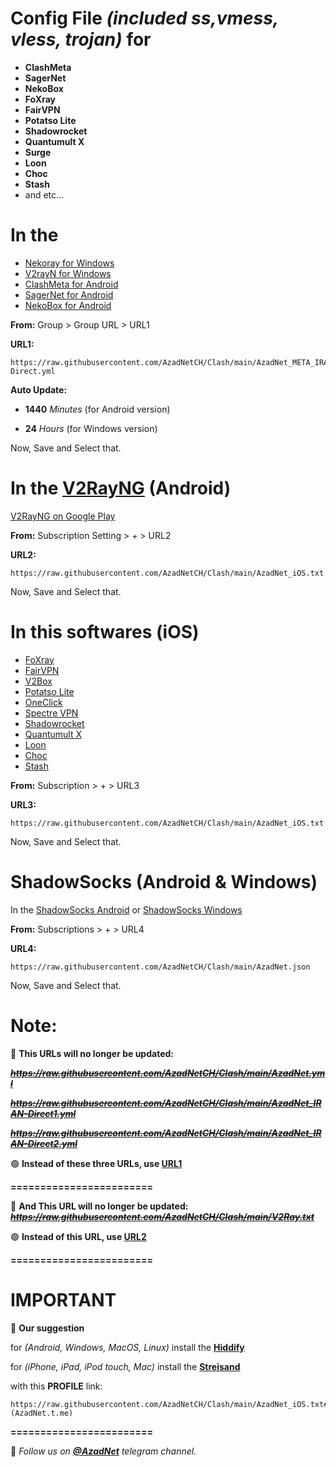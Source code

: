 # **Config File** *(included ss,vmess, vless, trojan)* **for**
- **ClashMeta**
- **SagerNet**
- **NekoBox**
- **FoXray**
- **FairVPN**
- **Potatso Lite**
- **Shadowrocket**
- **Quantumult X**
- **Surge**
- **Loon**
- **Choc**
- **Stash**
- and etc...


# In the 
- [Nekoray for Windows](https://github.com/MatsuriDayo/nekoray/releases/latest)
- [V2rayN for Windows](https://github.com/2dust/v2rayN/releases/latest)
- [ClashMeta for Android](https://github.com/MetaCubeX/ClashMetaForAndroid/releases)
- [SagerNet for Android](https://github.com/SagerNet/SagerNet/releases/latest)
- [NekoBox for Android](https://github.com/MatsuriDayo/NekoBoxForAndroid/releases/latest) 

**From:**
Group > Group URL > URL1

**URL1:** 
```
https://raw.githubusercontent.com/AzadNetCH/Clash/main/AzadNet_META_IRAN-Direct.yml
```

**Auto Update:**

- **1440** *Minutes* (for Android version)

- **24** *Hours* (for Windows version)

Now, Save and Select that.


# In the [V2RayNG](https://github.com/2dust/v2rayNG/releases) (Android)
[V2RayNG on Google Play](https://play.google.com/store/apps/details?id=com.v2ray.ang) 

**From:**
Subscription Setting > + > URL2

**URL2:**
```
https://raw.githubusercontent.com/AzadNetCH/Clash/main/AzadNet_iOS.txt
```
Now, Save and Select that.


# In this softwares (iOS)
- [FoXray](https://apps.apple.com/us/app/foxray/id6448898396)
- [FairVPN](https://apps.apple.com/us/app/fair-vpn/id1533873488)
- [V2Box](https://apps.apple.com/us/app/v2box-v2ray-client/id6446814690)
- [Potatso Lite](https://apps.apple.com/us/app/potatso-lite/id1239860606)
- [OneClick](https://apps.apple.com/us/app/oneclick-safe-easy-fast/id1545555197)
- [Spectre VPN](https://apps.apple.com/us/app/spectre-vpn/id1508712998)
- [Shadowrocket](https://apps.apple.com/fr/app/shadowrocket/id932747118)
- [Quantumult X](https://apps.apple.com/us/app/quantumult-x/id1443988620?ls=1)
- [Loon](https://apps.apple.com/us/app/loon/id1373567447)
- [Choc](https://apps.apple.com/us/app/choc/id1582542227)
- [Stash](https://apps.apple.com/us/app/stash-proxy-utility/id1596063349)

**From:**
Subscription > + > URL3

**URL3:**
```
https://raw.githubusercontent.com/AzadNetCH/Clash/main/AzadNet_iOS.txt
```
Now, Save and Select that.


# ShadowSocks (Android & Windows) 
In the [ShadowSocks Android](https://play.google.com/store/apps/details?id=com.github.shadowsocks) or [ShadowSocks Windows](https://github.com/shadowsocks/shadowsocks-windows/releases/latest) 

**From:**
Subscriptions > + > URL4

**URL4:**
```
https://raw.githubusercontent.com/AzadNetCH/Clash/main/AzadNet.json
```
Now, Save and Select that.
 

# **Note:**

🔴 **This URLs will no longer be updated:**

***~~https://raw.githubusercontent.com/AzadNetCH/Clash/main/AzadNet.yml~~***

***~~https://raw.githubusercontent.com/AzadNetCH/Clash/main/AzadNet_IRAN-Direct1.yml~~***

***~~https://raw.githubusercontent.com/AzadNetCH/Clash/main/AzadNet_IRAN-Direct2.yml~~***

🟢 **Instead of these three URLs, use [URL1](https://raw.githubusercontent.com/AzadNetCH/Clash/main/AzadNet_META_IRAN-Direct.yml "https://raw.githubusercontent.com/AzadNetCH/Clash/main/AzadNet_META_IRAN-Direct.yml")**

**========================**

🔴 **And This URL will no longer be updated:**
***~~https://raw.githubusercontent.com/AzadNetCH/Clash/main/V2Ray.txt~~***

🟢 **Instead of this URL, use [URL2](https://raw.githubusercontent.com/AzadNetCH/Clash/main/AzadNet_iOS.txt "https://raw.githubusercontent.com/AzadNetCH/Clash/main/AzadNet_iOS.txt")**

**========================**

# IMPORTANT
🚨 **Our suggestion**

for *(Android, Windows, MacOS, Linux)* install the **[Hiddify](https://github.com/hiddify/hiddify-next/releases/latest)**

for *(iPhone, iPad, iPod touch, Mac)* install the **[Streisand](https://apps.apple.com/us/app/streisand/id6450534064)**

with this **PROFILE** link:
```
https://raw.githubusercontent.com/AzadNetCH/Clash/main/AzadNet_iOS.txt#(AzadNet.t.me)
```

**========================**

👑 *Follow us on **[@AzadNet](https://t.me/AzadNet)** telegram channel.*

